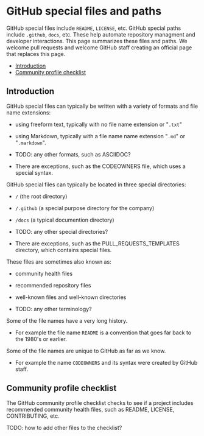 # GitHub special files and paths

GitHub special files include `README`, `LICENSE`, etc. GitHub special paths include `.github`, `docs`, etc. These help automate repository managment and developer interactions.  This page summarizes these files and paths. We welcome pull requests and welcome GitHub staff creating an official page that replaces this page.

* [Introduction](#introduction)
* [Community profile checklist](#community-profile-checklist)


## Introduction

GitHub special files can typically be written with a variety of formats and file name extensions:

  * using freeform text, typically with no file name extension or "`.txt`"

  * using Markdown, typically with a file name name extension "`.md`" or "`.markdown`".

  * TODO: any other formats, such as ASCIIDOC?
 
  * There are exceptions, such as the CODEOWNERS file, which uses a special syntax.

GitHub special files can typically be located in three special directories:
 
  * `/` (the root directory)

  * `/.github` (a special purpose directory for the company)

  * `/docs` (a typical documention directory)

  * TODO: any other special directories?

  * There are exceptions, such as the PULL_REQUESTS_TEMPLATES directory, which contains special files.

These files are sometimes also known as:

  * community health files

  * recommended repository files

  * well-known files and well-known directories 

  * TODO: any other terminology?

Some of the file names have a very long history.

  * For example the file name `README` is a convention that goes far back to the 1980's or earlier. 

Some of the file names are unique to GitHub as far as we know.

  * For example the name `CODEOWNERS` and its syntax were created by GitHub staff.


## Community profile checklist

The GitHub community profile checklist checks to see if a project includes recommended community health files, such as README, LICENSE, CONTRIBUTING, etc.

TODO: how to add other files to the checklist?
